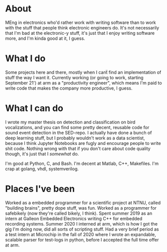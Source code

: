 # About

MEng in electronics who'd rather work with writing software than to work with the stuff that people think electronic engineers do.
It's not necessarily that I'm bad at the electronic-y stuff, it's just that I enjoy writing software more, and I'm kinda good at it, I guess.

# What I do

Some projects here and there, mostly when I canẗ find an implementation of stuff the way I want it.
Currently working (or going to work, starting September 21') at arm as a "productivity engineer", which means I'm paid to write code that makes the company more productive, I guess.

# What I can do

I wrote my master thesis on detection and classification on bird vocalizations, and you can find some pretty decent, reusable code for sound event detection in the SED-repo.
I actually have done a bunch of deep learning stuff, but I probably wouldn't work as a data scientist, because I think Jupyter Notebooks are fugly and encourage people to write shit code.
Nothing wrong with that if you don't care about code quality though, it's just that I *somewhat* do.

I'm good at Python, C, and Bash.
I'm decent at Matlab, C++, Makefiles.
I'm crap at golang, vhdl, systemverilog.

# Places I've been

Worked as a embedded programmer for a scientific project at NTNU, called "building brains", pretty dope stuff, was fun.
Worked as a programmer for safebikely (now they're called bikely, I think).
Spent summer 2019 as an intern at Galleon Embedded Electronics writing C++ for embedded recording systems.
Summer 2020 I interned at arm, which is how I got the gig I'm doing now, did all sorts of scripting stuff.
Had a very brief period as a test intern at Microchip in the fall of 2020 where I wrote an expandable, scalable parser for test-logs in python, before I accepted the full time offer at arm.
